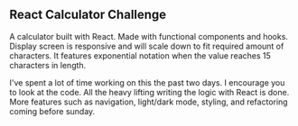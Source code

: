 ## React Calculator Challenge

A calculator built with React. Made with functional components and hooks. Display screen is responsive and will scale down to fit required amount of characters. It features exponential notation when the value reaches 15 characters in length.

I've spent a lot of time working on this the past two days. I encourage you to look at the code. All the heavy lifting writing the logic with React is done. More features such as navigation, light/dark mode, styling, and refactoring coming before sunday.








